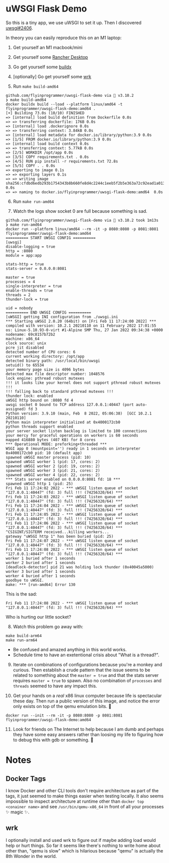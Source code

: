 # uWSGI Flask Demo

So this is a tiny app, we use uWSGI to set it up. Then I discovered [uwsgi#2406](https://github.com/unbit/uwsgi/issues/2406).

In theory you can easily reproduce this on an M1 laptop:


1. Get yourself an M1 macbook/mini

2. Get yourself some [Rancher Desktop](https://rancherdesktop.io/)

3. Go get yourself some [buildx](https://docs.docker.com/buildx/working-with-buildx/)

4. [optionally] Go get yourself some [wrk](https://github.com/wg/wrk)

5. Run `make build-amd64`

```shell
github.com/flyinprogrammer/uwsgi-flask-demo via 🐍 v3.10.2 
❯ make build-amd64                 
docker buildx build --load --platform linux/amd64 -t flyinprogrammer/uwsgi-flask-demo:amd64 .
[+] Building 73.0s (10/10) FINISHED
=> [internal] load build definition from Dockerfile 0.0s
=> => transferring dockerfile: 176B 0.0s
=> [internal] load .dockerignore 0.0s
=> => transferring context: 3.84kB 0.0s
=> [internal] load metadata for docker.io/library/python:3.9 0.0s
=> [1/5] FROM docker.io/library/python:3.9 0.0s
=> [internal] load build context 0.0s
=> => transferring context: 5.77kB 0.0s
=> [2/5] WORKDIR /opt/app 0.0s
=> [3/5] COPY requirements.txt . 0.0s
=> [4/5] RUN pip install -r requirements.txt 72.8s
=> [5/5] COPY . . 0.0s
=> exporting to image 0.1s
=> => exporting layers 0.1s
=> => writing image sha256:cfdbd6edb293b1754343b8b660fe8d4c2244c1eeb5f2b5e363a72c92ead1a013 0.0s 
=> => naming to docker.io/flyinprogrammer/uwsgi-flask-demo:amd64  0.0s 

```

6. Run `make run-amd64`

7. Watch the logs show socket 0 are full because something is sad.

```shell
github.com/flyinprogrammer/uwsgi-flask-demo via 🐍 v3.10.2 took 1m13s 
❯ make run-amd64
docker run --platform linux/amd64 --rm -it -p 8080:8080 -p 8081:8081 flyinprogrammer/uwsgi-flask-demo:amd64
========== START UWSGI CONFIG ==========
[uwsgi]
disable-logging = true
http = :8080
module = app:app

stats-http = true
stats-server = 0.0.0.0:8081

master = true
processes = 4
single-interpreter = true
enable-threads = true
threads = 2
thunder-lock = true

uid = nobody
========== END UWSGI CONFIG ==========
[uWSGI] getting INI configuration from ./uwsgi.ini
*** Starting uWSGI 2.0.20 (64bit) on [Fri Feb 11 17:24:00 2022] ***
compiled with version: 10.2.1 20210110 on 11 February 2022 17:01:55
os: Linux-5.10.93-0-virt #1-Alpine SMP Thu, 27 Jan 2022 09:34:38 +0000
nodename: 69c8157b72b2
machine: x86_64
clock source: unix
pcre jit disabled
detected number of CPU cores: 6
current working directory: /opt/app
detected binary path: /usr/local/bin/uwsgi
setuid() to 65534
your memory page size is 4096 bytes
detected max file descriptor number: 1048576
lock engine: pthread robust mutexes
!!! it looks like your kernel does not support pthread robust mutexes !!!
!!! falling back to standard pthread mutexes !!!
thunder lock: enabled
uWSGI http bound on :8080 fd 4
uwsgi socket 0 bound to TCP address 127.0.0.1:40447 (port auto-assigned) fd 3
Python version: 3.9.10 (main, Feb  8 2022, 05:06:38)  [GCC 10.2.1 20210110]
Python main interpreter initialized at 0x4000172cb0
python threads support enabled
your server socket listen backlog is limited to 100 connections
your mercy for graceful operations on workers is 60 seconds
mapped 416880 bytes (407 KB) for 8 cores
*** Operational MODE: preforking+threaded ***
WSGI app 0 (mountpoint='') ready in 1 seconds on interpreter 0x4000172cb0 pid: 10 (default app)
spawned uWSGI master process (pid: 10)
spawned uWSGI worker 1 (pid: 17, cores: 2)
spawned uWSGI worker 2 (pid: 19, cores: 2)
spawned uWSGI worker 3 (pid: 21, cores: 2)
spawned uWSGI worker 4 (pid: 22, cores: 2)
*** Stats server enabled on 0.0.0.0:8081 fd: 18 ***
spawned uWSGI http 1 (pid: 25)
Fri Feb 11 17:24:02 2022 - *** uWSGI listen queue of socket "127.0.0.1:40447" (fd: 3) full !!! (74256320/64) ***
Fri Feb 11 17:24:03 2022 - *** uWSGI listen queue of socket "127.0.0.1:40447" (fd: 3) full !!! (74256320/64) ***
Fri Feb 11 17:24:04 2022 - *** uWSGI listen queue of socket "127.0.0.1:40447" (fd: 3) full !!! (74256320/64) ***
Fri Feb 11 17:24:05 2022 - *** uWSGI listen queue of socket "127.0.0.1:40447" (fd: 3) full !!! (74256320/64) ***
Fri Feb 11 17:24:06 2022 - *** uWSGI listen queue of socket "127.0.0.1:40447" (fd: 3) full !!! (74256320/64) ***
^CSIGINT/SIGTERM received...killing workers...
gateway "uWSGI http 1" has been buried (pid: 25)
Fri Feb 11 17:24:07 2022 - *** uWSGI listen queue of socket "127.0.0.1:40447" (fd: 3) full !!! (74256320/64) ***
Fri Feb 11 17:24:08 2022 - *** uWSGI listen queue of socket "127.0.0.1:40447" (fd: 3) full !!! (74256320/64) ***
worker 1 buried after 1 seconds
worker 2 buried after 1 seconds
[deadlock-detector] pid 21 was holding lock thunder (0x40045a5000)
worker 3 buried after 1 seconds
worker 4 buried after 1 seconds
goodbye to uWSGI.
make: *** [run-amd64] Error 130
```

This is the sad:

```text
Fri Feb 11 17:24:08 2022 - *** uWSGI listen queue of socket "127.0.0.1:40447" (fd: 3) full !!! (74256320/64) ***
```

Who is hurting our little socket?

8. Watch this problem go away with:

```shell
make build-arm64
make run-arm64
```

* Be confused and amazed anything in this world works.
* Schedule time to have an exetentional crisis about "What is a thread?".

9. Iterate on combinations of configurations because you're a monkey and curious.
Then establish a crude pattern that the issue seems to be related to something about
the `master = true` and that the stats server requires `master = true` to spawn. Also
no combination of `processes` and `threads` seemed to have any impact this.

10. Get your hands on a _real_ x86 linux computer because life is spectacular these day.
Then run a public version of this image, and notice the error only exists on top
of the qemu emulation bits. :shrug:

```shell
docker run --init --rm -it -p 8080:8080 -p 8081:8081 flyinprogrammer/uwsgi-flask-demo:amd64
```

11. Look for friends on The Internet to help because I am dumb and perhaps they have
some easy answers rather than loosing my life to figuring how to debug this with
gdb or something. :shrug:


# Notes

## Docker Tags

I know Docker and other CLI tools don't require architecture as part of the tags, it just
seemed to make things easier when testing locally. It also seems impossible to inspect
architecture at runtime other than `docker top <conainer name>` and see `/usr/bin/qemu-x86_64`
in front of all your processes :sparkles: magic :sparkles:.

## wrk

I optionally install and used wrk to figure out if maybe adding load would help or hurt things.
So far it seems like there's nothing to write home about other than, "qemu is slow" which
is hilarious because "qemu" is actually the 8th Wonder in the world.
